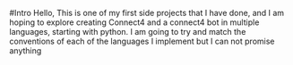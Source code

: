 #Intro
Hello, This is one of my first side projects that I have done, and I am hoping to explore creating Connect4 and a connect4 bot in multiple languages,
starting with python.
I am going to try and match the conventions of each of the languages I implement but I can not promise anything
